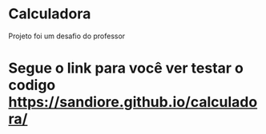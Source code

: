 # Calculadora
Projeto foi um desafio do professor
# Segue o link para você ver testar o codigo https://sandiore.github.io/calculadora/



